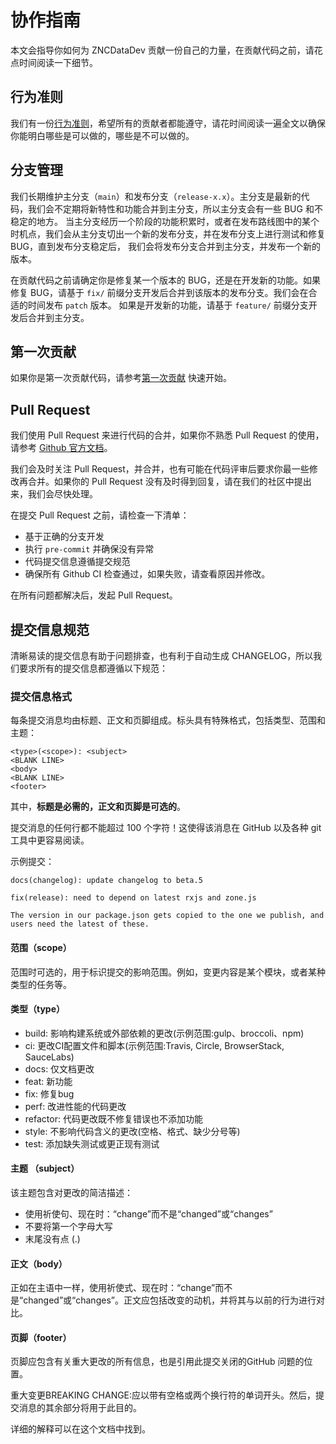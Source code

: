 
# 协作指南

本文会指导你如何为 ZNCDataDev 贡献一份自己的力量，在贡献代码之前，请花点时间阅读一下细节。

## 行为准则

我们有一份[行为准则](https://github.com/kubedoop.dev/docs.git/CODE_OF_CONDUCT.md)，希望所有的贡献者都能遵守，请花时间阅读一遍全文以确保你能明白哪些是可以做的，哪些是不可以做的。

## 分支管理

我们长期维护主分支（`main`）和发布分支（`release-x.x`）。主分支是最新的代码，我们会不定期将新特性和功能合并到主分支，所以主分支会有一些 BUG 和不稳定的地方。
当主分支经历一个阶段的功能积累时，或者在发布路线图中的某个时机点，我们会从主分支切出一个新的发布分支，并在发布分支上进行测试和修复 BUG，直到发布分支稳定后，
我们会将发布分支合并到主分支，并发布一个新的版本。

在贡献代码之前请确定你是修复某一个版本的 BUG，还是在开发新的功能。如果修复 BUG，请基于 `fix/` 前缀分支开发后合并到该版本的发布分支。我们会在合适的时间发布 `patch` 版本。
如果是开发新的功能，请基于 `feature/` 前缀分支开发后合并到主分支。

## 第一次贡献

如果你是第一次贡献代码，请参考[第一次贡献](./first-commiter.md) 快速开始。

## Pull Request

我们使用 Pull Request 来进行代码的合并，如果你不熟悉 Pull Request 的使用，请参考 [Github 官方文档](https://docs.github.com/cn/github/collaborating-with-issues-and-pull-requests/about-pull-requests)。

我们会及时关注 Pull Request，并合并，也有可能在代码评审后要求你最一些修改再合并。如果你的 Pull Request 没有及时得到回复，请在我们的社区中提出来，我们会尽快处理。

在提交 Pull Request 之前，请检查一下清单：

- 基于正确的分支开发
- 执行 `pre-commit` 并确保没有异常
- 代码提交信息遵循提交规范
- 确保所有 Github CI 检查通过，如果失败，请查看原因并修改。

在所有问题都解决后，发起 Pull Request。

## 提交信息规范

清晰易读的提交信息有助于问题排查，也有利于自动生成 CHANGELOG，所以我们要求所有的提交信息都遵循以下规范：

### 提交信息格式

每条提交消息均由标题、正文和页脚组成。标头具有特殊格式，包括类型、范围和主题：

```text
<type>(<scope>): <subject>
<BLANK LINE>
<body>
<BLANK LINE>
<footer>
```

其中，**标题是必需的，正文和页脚是可选的**。

提交消息的任何行都不能超过 100 个字符！这使得该消息在 GitHub 以及各种 git 工具中更容易阅读。

示例提交：

```text
docs(changelog): update changelog to beta.5
```

```text
fix(release): need to depend on latest rxjs and zone.js

The version in our package.json gets copied to the one we publish, and users need the latest of these.
```

#### 范围（scope）

范围时可选的，用于标识提交的影响范围。例如，变更内容是某个模块，或者某种类型的任务等。

#### 类型（type）

- build: 影响构建系统或外部依赖的更改(示例范围:gulp、broccoli、npm)
- ci: 更改CI配置文件和脚本(示例范围:Travis, Circle, BrowserStack, SauceLabs)
- docs: 仅文档更改
- feat: 新功能
- fix: 修复bug
- perf: 改进性能的代码更改
- refactor: 代码更改既不修复错误也不添加功能
- style: 不影响代码含义的更改(空格、格式、缺少分号等)
- test: 添加缺失测试或更正现有测试

#### 主题 （subject）

该主题包含对更改的简洁描述：

- 使用祈使句、现在时：“change”而不是“changed”或“changes”
- 不要将第一个字母大写
- 末尾没有点 (.)

#### 正文（body）

正如在主语中一样，使用祈使式、现在时：“change”而不是“changed”或“changes”。正文应包括改变的动机，并将其与以前的行为进行对比。

#### 页脚（footer）

页脚应包含有关重大更改的所有信息，也是引用此提交关闭的GitHub 问题的位置。

重大变更BREAKING CHANGE:应以带有空格或两个换行符的单词开头。然后，提交消息的其余部分将用于此目的。

详细的解释可以在这个文档中找到。
